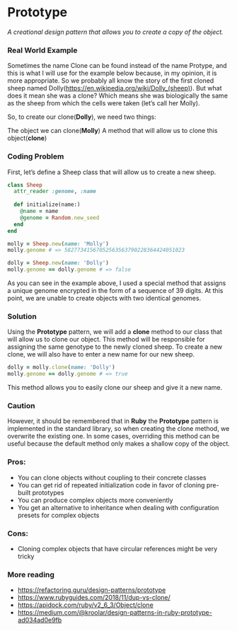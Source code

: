 # Prototype

_A creational design pattern that allows you to create a copy of the object._

### Real World Example
Sometimes the name Clone can be found instead of the name Protype, and this is what I will use for the example below because, in my opinion, it is more appropriate. So we probably all know the story of the first cloned sheep named Dolly(https://en.wikipedia.org/wiki/Dolly_(sheep)). But what does it mean she was a clone? Which means she was biologically the same as the sheep from which the cells were taken (let’s call her Molly).

So, to create our clone(**Dolly**), we need two things:

The object we can clone(**Molly**)
A method that will allow us to clone this object(**clone**)

### Coding Problem
First, let’s define a Sheep class that will allow us to create a new sheep.

``` ruby
class Sheep
  attr_reader :genome, :name
  
  def initialize(name:)
    @name = name
    @genome = Random.new_seed
  end
end

molly = Sheep.new(name: 'Molly')
molly.genome # => 58277341567052563563790228364424051023

dolly = Sheep.new(name: 'Dolly')
molly.genome == dolly.genome # => false
```

As you can see in the example above, I used a special method that assigns a unique genome encrypted in the form of a sequence of 39 digits. At this point, we are unable to create objects with two identical genomes.

### Solution
Using the **Prototype** pattern, we will add a **clone** method to our class that will allow us to clone our object. This method will be responsible for assigning the same genotype to the newly cloned sheep. To create a new clone, we will also have to enter a new name for our new sheep.

``` ruby
dolly = molly.clone(name: 'Dolly')
molly.genome == dolly.genome # => true
```

This method allows you to easily clone our sheep and give it a new name.

### Caution
However, it should be remembered that in **Ruby** the **Prototype** pattern is implemented in the standard library, so when creating the clone method, we overwrite the existing one. In some cases, overriding this method can be useful because the default method only makes a shallow copy of the object.

### Pros:
- You can clone objects without coupling to their concrete classes
- You can get rid of repeated initialization code in favor of cloning pre-built prototypes
- You can produce complex objects more conveniently
- You get an alternative to inheritance when dealing with configuration presets for complex objects

### Cons:
- Cloning complex objects that have circular references might be very tricky

### More reading
- https://refactoring.guru/design-patterns/prototype
- https://www.rubyguides.com/2018/11/dup-vs-clone/
- https://apidock.com/ruby/v2_6_3/Object/clone
- https://medium.com/@kroolar/design-patterns-in-ruby-prototype-ad034ad0e9fb
